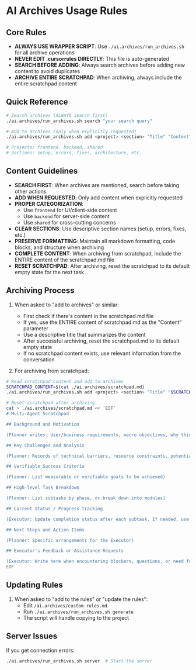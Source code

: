 # AI Archives Usage Rules

## Core Rules

- **ALWAYS USE WRAPPER SCRIPT**: Use `./ai.archives/run_archives.sh` for all archive operations
- **NEVER EDIT .cursorrules DIRECTLY**: This file is auto-generated
- **SEARCH BEFORE ADDING**: Always search archives before adding new content to avoid duplicates
- **ARCHIVE ENTIRE SCRATCHPAD**: When archiving, always include the entire scratchpad content

## Quick Reference

```bash
# Search archives (ALWAYS search first)
./ai.archives/run_archives.sh search "your search query"

# Add to archives (only when explicitly requested)
./ai.archives/run_archives.sh add <project> <section> "Title" "Content"

# Projects: frontend, backend, shared
# Sections: setup, errors, fixes, architecture, etc.
```

## Content Guidelines

- **SEARCH FIRST**: When archives are mentioned, search before taking other actions
- **ADD WHEN REQUESTED**: Only add content when explicitly requested
- **PROPER CATEGORIZATION**: 
  - Use `frontend` for UI/client-side content
  - Use `backend` for server-side content
  - Use `shared` for cross-cutting concerns
- **CLEAR SECTIONS**: Use descriptive section names (setup, errors, fixes, etc.)
- **PRESERVE FORMATTING**: Maintain all markdown formatting, code blocks, and structure when archiving
- **COMPLETE CONTENT**: When archiving from scratchpad, include the ENTIRE content of the scratchpad.md file
- **RESET SCRATCHPAD**: After archiving, reset the scratchpad to its default empty state for the next task

## Archiving Process

1. When asked to "add to archives" or similar:
   - First check if there's content in the scratchpad.md file
   - If yes, use the ENTIRE content of scratchpad.md as the "Content" parameter
   - Use a descriptive title that summarizes the content
   - After successful archiving, reset the scratchpad.md to its default empty state
   - If no scratchpad content exists, use relevant information from the conversation

2. For archiving from scratchpad:
```bash
# Read scratchpad content and add to archives
SCRATCHPAD_CONTENT=$(cat ./ai.archives/scratchpad.md)
./ai.archives/run_archives.sh add <project> <section> "Title" "$SCRATCHPAD_CONTENT"

# Reset scratchpad after archiving
cat > ./ai.archives/scratchpad.md << 'EOF'
# Multi-Agent Scratchpad

## Background and Motivation

(Planner writes: User/business requirements, macro objectives, why this problem needs to be solved)

## Key Challenges and Analysis

(Planner: Records of technical barriers, resource constraints, potential risks)

## Verifiable Success Criteria

(Planner: List measurable or verifiable goals to be achieved)

## High-level Task Breakdown

(Planner: List subtasks by phase, or break down into modules)

## Current Status / Progress Tracking

(Executor: Update completion status after each subtask. If needed, use bullet points or tables to show Done/In progress/Blocked status)

## Next Steps and Action Items

(Planner: Specific arrangements for the Executor)

## Executor's Feedback or Assistance Requests

(Executor: Write here when encountering blockers, questions, or need for more information during execution)
EOF
```

## Updating Rules

1. When asked to "add to the rules" or "update the rules":
   - Edit `/ai.archives/custom-rules.md`
   - Run `./ai.archives/run_archives.sh generate`
   - The script will handle copying to the project

## Server Issues

If you get connection errors:
```bash
./ai.archives/run_archives.sh server  # Start the server
```
